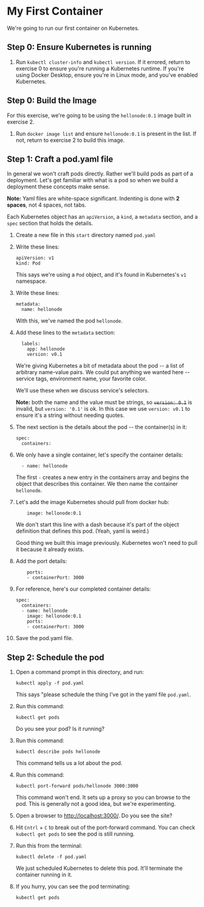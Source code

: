 My First Container
==================

We're going to run our first container on Kubernetes.


Step 0: Ensure Kubernetes is running
------------------------------------

1. Run `kubectl cluster-info` and `kubectl version`.  If it errored, return to exercise 0 to ensure you're running a Kubernetes runtime.  If you're using Docker Desktop, ensure you're in Linux mode, and you've enabled Kubernetes.


Step 0: Build the Image
-----------------------

For this exercise, we're going to be using the `hellonode:0.1` image built in exercise 2.

1. Run `docker image list` and ensure `hellonode:0.1` is present in the list.  If not, return to exercise 2 to build this image.


Step 1: Craft a pod.yaml file
-----------------------------

In general we won't craft pods directly.  Rather we'll build pods as part of a deployment.  Let's get familiar with what is a pod so when we build a deployment these concepts make sense.

**Note:** Yaml files are white-space significant. Indenting is done with **2 spaces**, not 4 spaces, not tabs.

Each Kubernetes object has an `apiVersion`, a `kind`, a `metadata` section, and a `spec` section that holds the details.

1. Create a new file in this `start` directory named `pod.yaml`

2. Write these lines:

   ```
   apiVersion: v1
   kind: Pod
   ```

   This says we're using a `Pod` object, and it's found in Kubernetes's `v1` namespace.

3. Write these lines:

   ```
   metadata:
     name: hellonode
   ```

   With this, we've named the pod `hellonode`.

4. Add these lines to the `metadata` section:

   ```
     labels:
       app: hellonode
       version: v0.1
   ```

   We're giving Kubernetes a bit of metadata about the pod -- a list of arbitrary name-value pairs.  We could put anything we wanted here -- service tags, environment name, your favorite color.

   We'll use these when we discuss service's selectors.

   **Note:** both the name and the value must be strings, so ~~`version: 0.1`~~ is invalid, but `version: '0.1'` is ok.  In this case we use `version: v0.1` to ensure it's a string without needing quotes.

5. The next section is the details about the pod -- the container(s) in it:

   ```
   spec:
     containers:
   ```

6. We only have a single container, let's specify the container details:

   ```
     - name: hellonode
   ```

   The first `-` creates a new entry in the containers array and begins the object that describes this container.  We then name the container `hellonode`.

7. Let's add the image Kubernetes should pull from docker hub:

   ```
       image: hellonode:0.1
   ```

   We don't start this line with a dash because it's part of the object definition that defines this pod.  (Yeah, yaml is weird.)

   Good thing we built this image previously.  Kubernetes won't need to pull it because it already exists.

8. Add the port details:

   ```
       ports:
       - containerPort: 3000
   ```

8. For reference, here's our completed container details:

   ```
   spec:
     containers:
     - name: hellonode
       image: hellonode:0.1
       ports:
       - containerPort: 3000
   ```

9. Save the pod.yaml file.


Step 2: Schedule the pod
------------------------

1. Open a command prompt in this directory, and run:

   ```
   kubectl apply -f pod.yaml
   ```

   This says "please schedule the thing I've got in the yaml file `pod.yaml`.

2. Run this command:

   ```
   kubectl get pods
   ```

   Do you see your pod?  Is it running?

3. Run this command:

   ```
   kubectl describe pods hellonode
   ```

   This command tells us a lot about the pod.

4. Run this command:

   ```
   kubectl port-forward pods/hellonode 3000:3000
   ```

   This command won't end.  It sets up a proxy so you can browse to the pod.  This is generally not a good idea, but we're experimenting.

5. Open a browser to [http://localhost:3000/](http://localhost:3000/).  Do you see the site?

6. Hit `Cntrl` + `C` to break out of the port-forward command.  You can check `kubectl get pods` to see the pod is still running.

7. Run this from the terminal:

   ```
   kubectl delete -f pod.yaml
   ```

   We just scheduled Kubernetes to delete this pod.  It'll terminate the container running in it.

8. If you hurry, you can see the pod terminating:

   ```
   kubectl get pods
   ```
